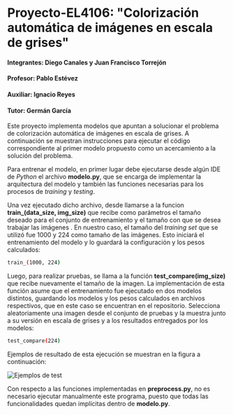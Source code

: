 # Proyecto-EL4106: "Colorización automática de imágenes en escala de grises"
#### Integrantes: Diego Canales y Juan Francisco Torrejón
#### Profesor: Pablo Estévez
#### Auxiliar: Ignacio Reyes
#### Tutor: Germán García

Este proyecto implementa modelos que apuntan a solucionar el problema de colorización automática de imágenes en escala de grises. A continuación se muestran instrucciones para ejecutar el código correspondiente al primer modelo propuesto como un acercamiento a la solución del problema.

Para entrenar el modelo, en primer lugar debe ejecutarse desde algún IDE de *Python* el archivo **modelo.py**, que se encarga de implementar la arquitectura del modelo y también las funciones necesarias para los procesos de *training* y *testing*.

Una vez ejecutado dicho archivo, desde llamarse a la funcion **train_(data_size, img_size)** que recibe como parámetros el tamaño deseado para el conjunto de entrenamiento y el tamaño con que se desea trabajar las imágenes . En nuestro caso, el tamaño del *training set* que se utilizó fue 1000 y 224 como tamaño de las imágenes. Esto iniciará el entrenamiento del modelo y lo guardará la configuración y los pesos calculados:
```sh
train_(1000, 224)
```
Luego, para realizar pruebas, se llama a la función **test_compare(img_size)** que recibe nuevamente el tamaño de la imagen. La implementación de esta función asume que el entrenamiento fue ejecutado en dos modelos distintos, guardando los modelos y los pesos calculados en archivos respectivos, que en este caso se encuentran en el repositorio. Selecciona aleatoriamente una imagen desde el conjunto de pruebas y la muestra junto a su versión en escala de grises y a los resultados entregados por los modelos:
```sh
test_compare(224)
```
Ejemplos de resultado de esta ejecución se muestran en la figura a continuación:

![Ejemplos de *test*](https://github.com/DiegoCanalesR/Proyecto-EL4106/blob/master/prelim.PNG)

Con respecto a las funciones implementadas en **preprocess.py**, no es necesario ejecutar manualmente este programa, puesto que todas las funcionalidades quedan implícitas dentro de **modelo.py**.